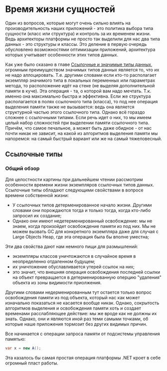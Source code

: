 # Время жизни сущностей

Один из вопросов, которые могут очень сильно влиять на производительность наших приложений - это политика выбора типа сущности  (класс или структура) и контроль за их временем жизни. Ведь архитекторы платформы не просто так выделили для нас два типа данных - это структуры и классы. Это деление в первую очередь обусловлено возможностями оптимизации приложений, архитектура которых учитывает особенности этих типов данных.

Как уже было сказано в главе [Ссылочные и значимые типы данных](../ReferenceTypesVsValueTypes.md), огромным преимуществом значимых типов данных является то, что их не надо аллоцировать. Т.е. другими словами если кто-то располагает экземпляр значимого типа в локальных переменных или параметрах метода, то расположение идёт на стеке (не выделяя дополнительной памяти в куче). Эта операция - та, о которой вам надо мечтать. Т.к. именно она максимально быстра и эффективна. Если же структура располагается в полях ссылочного типа (класса), то под нее операция выделения памяти также не вызывается: ведь она является структурной частью этого ссылочного типа. Однако всё гораздо сложнее с ссылочными типами. Если речь идет о них, то мы имеем целый набор сложностей при выделении памяти ссылочного типа. Причём, что самое печальное, а может быть даже обидное - от нас почти никак не зависит, на какой из алгоритмов выделения памяти мы напоремся: на самый быстрый вариант или же на самый тяжеловесный.

## Ссылочные типы

### Общий обзор

Для целостности картины при дальнейшем чтении рассмотрим особенности времени жизни экземпляров ссылочных типов данных. Ссылочные типы обладают следующими свойствами в вопросе времени собственной жизни:

  - У ссылочных типов детерменированное начало жизни. Другими словами они порождаются тогда и только тогда, когда кто-либо запросил их создание;
  - Однако они имеют недетерменированный освобождение: мы не знаем, когда произойдет освобождение памяти из под них. Мы не можем вызвать GC для конкретного экземпляра даже для случая с Large Objects Heap, где эта операция была бы вполне уместна;

Эти два свойства дают нам немного пищи для размышлений:

  - экземпляры классов уничтожаются в случайное время в неопределенно отдаленном будущем;
  - их уничтожение обуславливается утерей ссылок на них;
  - это значит, что внешняя операция освобождения последней ссылки на объект превращается в детерменированную оперцию "удаления" объекта из зоны видимости приолжения.

Другими словами недерменированным тут остается только вопрос освобождения памяти из под объекта, который нас как может изначально показаться не касается вообще никак. Однако, сокрытость алгоритмов выделения и освобождения памяти хоть и создает временами расслабляющее действие: мы же вроде как не должны их знать. Однако, они и являются иной раз теми самыми точками, об которые наше приложения тормозит без других видимых причин.

Все начинается с операции запроса памяти от подсистемы управления памятью:

```csharp
var x = new A();
```

Эта казалось бы самая простая операция платформы .NET кроет в себе огромный пласт работы.